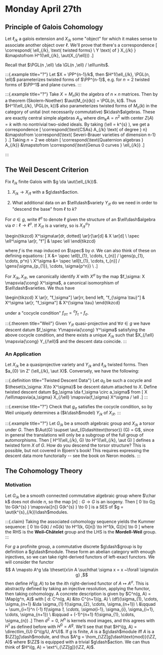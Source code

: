 # Monday April 27th

## Principle of Galois Cohomology

Let $\ell_{/k}$ a galois extension and $X_{/k}$ some "object" for which it makes sense to associate another object over $\ell$.
We'll prove that there's a correspondence
\[
\correspond{
\ell_{/k}, \text{ twisted forms} \\
Y \text{ of } X_{/k}
}
&\mapstofrom
H^1(\ell_{/k}, \aut(X_{/\ell}))
.\]



Recall that $\PGL(n ,\ell) \da \GL(n ,\ell) / \ell\units$.

:::{.example title="?"}
Let $X = \PP^{n-1}/k$, then $H^1(\ell_{/k}, \PGL(n, \ell)$ parameterizes twisted forms of $\PP^{n-1}$, e.g. for $n=2$ twisted forms of $\PP^1$ and plane curves.
:::


:::{.example title="?"}
Take $X = M_{n}(k)$ the algebra of $n\times n$ matrices.
Then by a theorem (Skolern-Noether) $\aut(M_{n}(k)) = \PGL(n, k)$.
Thus $H^1(\ell_{/k}, \PGL(n, k))$ also parameterizes twisted forms of $M_{n}(k)$ in the category of unital (not necessarily commutative) $k\dash$algebras.
These are exactly central simple algebras $A_{/k}$ where $\dim_{k} A = n^2$ with center $Z(A) = k$ with no nontrivial two-sided ideals.
By taking \(\ell = k^{s} \), we get a correspondence
\[
\correspond{\text{CSAs} A_{/k} \text{ of degree } n} 
&\mapstofrom
\correspond{\text{ Severi-Brauer varieties of dimension n-1} }
.\]
Taking $n=2$ we obtain
\[
\correspond{\text{Quaternion algebras } A_{/k}} 
&\mapstofrom
\correspond{\text{Genus 0 curves } \ell_{/k}}
.\]

:::

## The Weil Descent Criterion

Fix $\ell_{/k}$ finite Galois with $g \da \aut(\ell_{/k})$.

1. $X_{/k} \to X_{/\ell}$ with a $g\dash$action.

2. What additional data on an $\ell\dash$variety $Y_{/\ell}$ do we need in order to "descend the base" from $\ell$ to $k$?

For $\sigma \in g$, write $\ell^\sigma$ to denote $\ell$ given the structure of an $\ell\dash$algebra via $\sigma: \ell \to \ell^\sigma$.
If $X_{/\ell}$ is a variety, so is $X^\sigma_{/\ell}$?

\begin{tikzcd}
X^\sigma\ar[dr, dotted] \ar[r]\ar[d] & X \ar[d] \\
\spec \ell^\sigma \ar[r, "f"] & \spec \ell
\end{tikzcd}


where $f$ is the map induced on $\spec$ by $\sigma$.
We can also think of these on defining equations:
\[
X     &= \spec \ell[t_{1}, \cdots, t_{n}] / \gens{p_{1}, \cdots, p^n} \\
X^\sigma &= \spec \ell[t_{1}, \cdots, t_{n}] / \gens{\sigma_{p_{1}}, \cdots, \sigma{p^n}} \\
.\]

For $X_{/k}, X_{/\ell}$, we canonically identify $X$ with $X^\sigma$ by the map $f_\sigma: X \mapsvia{\cong} X^\sigma$, a canonical isomorphism of $\ell\dash$varieties.
We thus have

\begin{tikzcd}
X \ar[r, "f_\sigma"] \ar[rr, bend left, "f_{\sigma \tau}"] & X^\sigma \ar[r, "f_\sigma"] & X^{\sigma \tau}
\end{tikzcd}


under a "cocycle condition" $f_{\sigma \tau} = {}^\sigma f_\tau \circ f_\sigma$.


:::{.theorem title="Weil"}
Given $Y_{/\ell}$ quasi-projective and $\forall \sigma \in g$ we have descent datum $f_\sigma: Y\mapsvia{\cong} Y^\sigma$ satisfying the above cocycle condition, and there exists a unique $X_{/k}$ such that $X_{/\ell} \mapsvia{\cong} Y_{/\ell}$ and the descent data coincide.
:::


### An Application

Let $X_{/k}$ be a quasiprojective variety and $Y_{/k}$ and $\ell_{/k}$ twisted forms.
Then $a_{0} \in Z' (\ell_{/k}, \aut X)$.
Conversely, we have the following:

:::{.definition title="Twisted Descent Data"}
Let $a_{0}$ be such a cocycle and $\theset{s_\sigma: X\to X^\sigma}$ be descent datum attached to $X$.
Define twisted descent datum $g_\sigma \da f_\sigma \circ a_\sigma$ from
\[
X /\ell\mapsvia{a_\sigma} X_{/\ell} \mapsvia{f_\sigma} X^\sigma / \ell
.\]
:::


:::{.exercise title="?"}
Check that $g_\sigma$ satisfies the cocycle condition, so by Weil uniquely determines a ($k\dash$model) $Y_{/k}$ of $X_{/\ell}$.
:::



:::{.example title="?"}
Let $G_{/k}$ be a smooth algebraic group and $X_{/k}$ a torsor under $G$.
Then $\Aut(G) \supset \aut_{G\dash\text{torsor}} (G) = G$, since in general the translations will only be a subgroup of the full group of automorphisms.
Then
\[
H^1(\ell_{/k}, G) \to H^1(\ell_{/k}, \aut G)
\]
defines a twisted form $X$ of $G$.
How do you descend the torsor structure? 
This is possible, but not covered in Bjoern's book!
This requires expressing the descent data more functorially -- see the book on Neron models.
:::

## The Cohomology Theory

### Motivation

Let $G_{/k}$ be a smooth connected commutative algebraic group where $\char k$ does not divide $n$, so the map $[n]: G \to G$ is an isogeny.
Then
\[
0 \to G[n](k^{s} ) \to G(k^{s} ) \mapsvia{[n]} G(k^{s} ) \to 0
\]
is a SES of $g = \aut(k^{s}_{/k})\dash$modules.


:::{.claim}
Taking the associated cohomology sequence yields the Kummer sequence:
\[
0 \to G(k) / nG(k) \to H^1(k, G[n]) \to H^1(k, G)[n] \to 0
\]
where the RHS is the **Weil–Châtelet** group and the LHS is the **Mordell-Weil** group.
:::

For $g$ a profinite group, a commutative discrete $g\dash$group is by definition a $g\dash$module.
These form an abelian category with enough injectives, so we can take right-derived functors of left-exact functors.
We will consider the functor 
$$
A \mapsto A^g \da \theset{x\in A \suchthat \sigma x = x ~\forall \sigma\in g}
,$$
then define $H^i(g, A)$ to be the $i$th right-derived functor of $A \mapsto A^\sigma$.
This is abstractly defined by taking an injective resolution, applying the functor, then taking cohomology.
A concrete description is given by $C^n(g, A) = \Map(g^n, A)$ with
\[
d: C^n(g, A) &\to C^{n+1}(g, A) \\
(df)(\sigma_{1}, \cdots, \sigma_{n+1} 
&\da 
\sigma_{1} f(\sigma_{2}, \cdots, \sigma_{n+1}) \\
&\qquad + \sum_{i=1}^n (-1) f(\sigma _1, \cdots, \sigma_{i-1}, \sigma_{i}, \sigma_{i+1}, \cdots, \sigma_{n+1}) \\
&\qquad + (-1)^{n+1} f(\sigma_{1}, \cdots, \sigma_{n})
.\]
Then $d^2 = 0$, $H^n$ is kernels mod images, and this agrees with $H^1$ as defined before with $H^0 = A^g$.
We'll see that that $H^i(g, A) = \directlim_{U} G^i(g/U, A^U)$.
If $g$ is finite, $A$ is a $g\dash$module iff $A$ is a $\ZZ[g]\dash$module, and thus $A^g = \hom_{\ZZ[g]\dash\text{mod}}(\ZZ, A)$ where $\ZZ$ is equipped with a trivial $g\dash$action.
We can thus think of $H^i(g, A) = \ext^i_{\ZZ[g]}(\ZZ, A)$.

